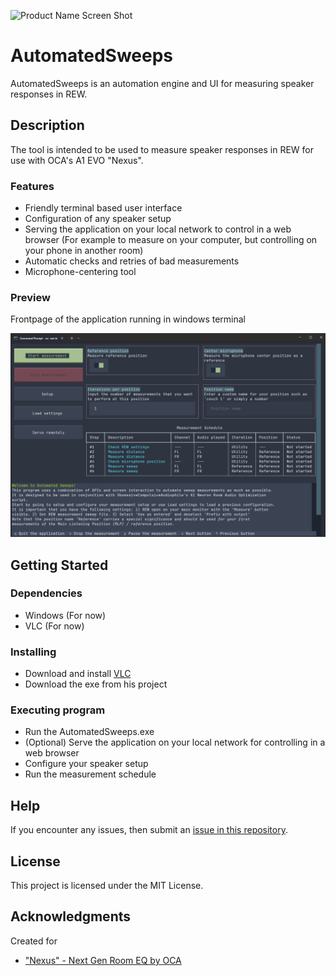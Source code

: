 
![Product Name Screen Shot][application-logo]
# AutomatedSweeps

AutomatedSweeps is an automation engine and UI for measuring speaker responses in REW.

## Description

The tool is intended to be used to measure speaker responses in REW for use with OCA's A1 EVO "Nexus".

### Features

* Friendly terminal based user interface
* Configuration of any speaker setup
* Serving the application on your local network to control in a web browser (For example to measure on your computer, but controlling on your phone in another room)
* Automatic checks and retries of bad measurements
* Microphone-centering tool

### Preview
Frontpage of the application running in windows terminal

![Product Name Screen Shot][application-screenshot]

## Getting Started

### Dependencies

- Windows (For now)
- VLC (For now)

### Installing

* Download and install [VLC](https://www.videolan.org/)
* Download the exe from his project

### Executing program

* Run the AutomatedSweeps.exe
* (Optional) Serve the application on your local network for controlling in a web browser
* Configure your speaker setup
* Run the measurement schedule

## Help

If you encounter any issues, then submit an [issue in this repository](https://github.com/menialfob/AutomatedSweeps/issues).


## License

This project is licensed under the MIT License.

## Acknowledgments

Created for
* ["Nexus" - Next Gen Room EQ by OCA](https://www.avsforum.com/threads/nexus-next-gen-room-eq-by-oca.3309475/)

<!-- MARKDOWN LINKS & IMAGES -->
[application-logo]: assets/AutomatedSweeps.ico
[application-screenshot]: ApplicationFrontpage.png